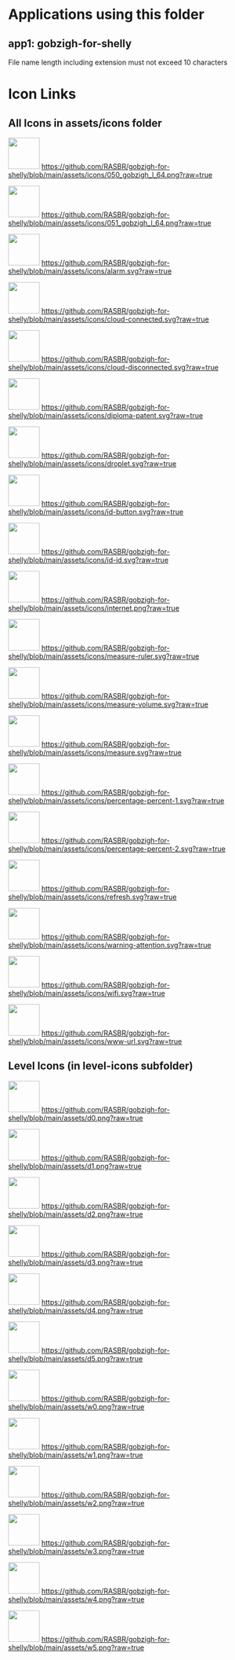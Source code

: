 # Applications using this folder

## app1: gobzigh-for-shelly

File name length including extension must not exceed 10 characters

# Icon Links

## All Icons in assets/icons folder

<img src="https://github.com/RASBR/gobzigh-for-shelly/blob/main/assets/icons/050_gobzigh_l_64.png?raw=true" width="64" height="64"> https://github.com/RASBR/gobzigh-for-shelly/blob/main/assets/icons/050_gobzigh_l_64.png?raw=true

<img src="https://github.com/RASBR/gobzigh-for-shelly/blob/main/assets/icons/051_gobzigh_l_64.png?raw=true" width="64" height="64"> https://github.com/RASBR/gobzigh-for-shelly/blob/main/assets/icons/051_gobzigh_l_64.png?raw=true

<img src="https://github.com/RASBR/gobzigh-for-shelly/blob/main/assets/icons/alarm.svg?raw=true" width="64" height="64"> https://github.com/RASBR/gobzigh-for-shelly/blob/main/assets/icons/alarm.svg?raw=true

<img src="https://github.com/RASBR/gobzigh-for-shelly/blob/main/assets/icons/cloud-connected.svg?raw=true" width="64" height="64"> https://github.com/RASBR/gobzigh-for-shelly/blob/main/assets/icons/cloud-connected.svg?raw=true

<img src="https://github.com/RASBR/gobzigh-for-shelly/blob/main/assets/icons/cloud-disconnected.svg?raw=true" width="64" height="64"> https://github.com/RASBR/gobzigh-for-shelly/blob/main/assets/icons/cloud-disconnected.svg?raw=true

<img src="https://github.com/RASBR/gobzigh-for-shelly/blob/main/assets/icons/diploma-patent.svg?raw=true" width="64" height="64"> https://github.com/RASBR/gobzigh-for-shelly/blob/main/assets/icons/diploma-patent.svg?raw=true

<img src="https://github.com/RASBR/gobzigh-for-shelly/blob/main/assets/icons/droplet.svg?raw=true" width="64" height="64"> https://github.com/RASBR/gobzigh-for-shelly/blob/main/assets/icons/droplet.svg?raw=true

<img src="https://github.com/RASBR/gobzigh-for-shelly/blob/main/assets/icons/id-button.svg?raw=true" width="64" height="64"> https://github.com/RASBR/gobzigh-for-shelly/blob/main/assets/icons/id-button.svg?raw=true

<img src="https://github.com/RASBR/gobzigh-for-shelly/blob/main/assets/icons/id-id.svg?raw=true" width="64" height="64"> https://github.com/RASBR/gobzigh-for-shelly/blob/main/assets/icons/id-id.svg?raw=true

<img src="https://github.com/RASBR/gobzigh-for-shelly/blob/main/assets/icons/internet.png?raw=true" width="64" height="64"> https://github.com/RASBR/gobzigh-for-shelly/blob/main/assets/icons/internet.png?raw=true

<img src="https://github.com/RASBR/gobzigh-for-shelly/blob/main/assets/icons/measure-ruler.svg?raw=true" width="64" height="64"> https://github.com/RASBR/gobzigh-for-shelly/blob/main/assets/icons/measure-ruler.svg?raw=true

<img src="https://github.com/RASBR/gobzigh-for-shelly/blob/main/assets/icons/measure-volume.svg?raw=true" width="64" height="64"> https://github.com/RASBR/gobzigh-for-shelly/blob/main/assets/icons/measure-volume.svg?raw=true

<img src="https://github.com/RASBR/gobzigh-for-shelly/blob/main/assets/icons/measure.svg?raw=true" width="64" height="64"> https://github.com/RASBR/gobzigh-for-shelly/blob/main/assets/icons/measure.svg?raw=true

<img src="https://github.com/RASBR/gobzigh-for-shelly/blob/main/assets/icons/percentage-percent-1.svg?raw=true" width="64" height="64"> https://github.com/RASBR/gobzigh-for-shelly/blob/main/assets/icons/percentage-percent-1.svg?raw=true

<img src="https://github.com/RASBR/gobzigh-for-shelly/blob/main/assets/icons/percentage-percent-2.svg?raw=true" width="64" height="64"> https://github.com/RASBR/gobzigh-for-shelly/blob/main/assets/icons/percentage-percent-2.svg?raw=true

<img src="https://github.com/RASBR/gobzigh-for-shelly/blob/main/assets/icons/refresh.svg?raw=true" width="64" height="64"> https://github.com/RASBR/gobzigh-for-shelly/blob/main/assets/icons/refresh.svg?raw=true

<img src="https://github.com/RASBR/gobzigh-for-shelly/blob/main/assets/icons/warning-attention.svg?raw=true" width="64" height="64"> https://github.com/RASBR/gobzigh-for-shelly/blob/main/assets/icons/warning-attention.svg?raw=true

<img src="https://github.com/RASBR/gobzigh-for-shelly/blob/main/assets/icons/wifi.svg?raw=true" width="64" height="64"> https://github.com/RASBR/gobzigh-for-shelly/blob/main/assets/icons/wifi.svg?raw=true

<img src="https://github.com/RASBR/gobzigh-for-shelly/blob/main/assets/icons/www-url.svg?raw=true" width="64" height="64"> https://github.com/RASBR/gobzigh-for-shelly/blob/main/assets/icons/www-url.svg?raw=true

## Level Icons (in level-icons subfolder)

<img src="https://github.com/RASBR/gobzigh-for-shelly/blob/main/assets/d0.png?raw=true" width="64" height="64"> https://github.com/RASBR/gobzigh-for-shelly/blob/main/assets/d0.png?raw=true

<img src="https://github.com/RASBR/gobzigh-for-shelly/blob/main/assets/d1.png?raw=true" width="64" height="64"> https://github.com/RASBR/gobzigh-for-shelly/blob/main/assets/d1.png?raw=true

<img src="https://github.com/RASBR/gobzigh-for-shelly/blob/main/assets/d2.png?raw=true" width="64" height="64"> https://github.com/RASBR/gobzigh-for-shelly/blob/main/assets/d2.png?raw=true

<img src="https://github.com/RASBR/gobzigh-for-shelly/blob/main/assets/d3.png?raw=true" width="64" height="64"> https://github.com/RASBR/gobzigh-for-shelly/blob/main/assets/d3.png?raw=true

<img src="https://github.com/RASBR/gobzigh-for-shelly/blob/main/assets/d4.png?raw=true" width="64" height="64"> https://github.com/RASBR/gobzigh-for-shelly/blob/main/assets/d4.png?raw=true

<img src="https://github.com/RASBR/gobzigh-for-shelly/blob/main/assets/d5.png?raw=true" width="64" height="64"> https://github.com/RASBR/gobzigh-for-shelly/blob/main/assets/d5.png?raw=true

<img src="https://github.com/RASBR/gobzigh-for-shelly/blob/main/assets/w0.png?raw=true" width="64" height="64"> https://github.com/RASBR/gobzigh-for-shelly/blob/main/assets/w0.png?raw=true

<img src="https://github.com/RASBR/gobzigh-for-shelly/blob/main/assets/w1.png?raw=true" width="64" height="64"> https://github.com/RASBR/gobzigh-for-shelly/blob/main/assets/w1.png?raw=true

<img src="https://github.com/RASBR/gobzigh-for-shelly/blob/main/assets/w2.png?raw=true" width="64" height="64"> https://github.com/RASBR/gobzigh-for-shelly/blob/main/assets/w2.png?raw=true

<img src="https://github.com/RASBR/gobzigh-for-shelly/blob/main/assets/w3.png?raw=true" width="64" height="64"> https://github.com/RASBR/gobzigh-for-shelly/blob/main/assets/w3.png?raw=true

<img src="https://github.com/RASBR/gobzigh-for-shelly/blob/main/assets/w4.png?raw=true" width="64" height="64"> https://github.com/RASBR/gobzigh-for-shelly/blob/main/assets/w4.png?raw=true

<img src="https://github.com/RASBR/gobzigh-for-shelly/blob/main/assets/w5.png?raw=true" width="64" height="64"> https://github.com/RASBR/gobzigh-for-shelly/blob/main/assets/w5.png?raw=true

